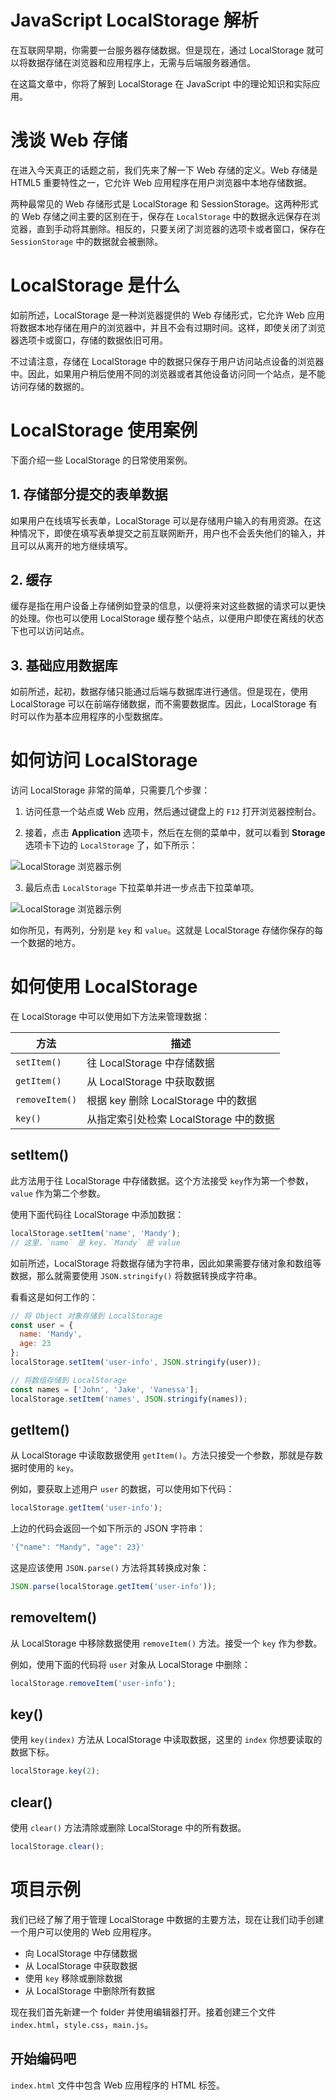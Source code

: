 
# JavaScript LocalStorage 解析

在互联网早期，你需要一台服务器存储数据。但是现在，通过 LocalStorage 就可以将数据存储在浏览器和应用程序上，无需与后端服务器通信。

在这篇文章中，你将了解到 LocalStorage 在 JavaScript 中的理论知识和实际应用。

# 浅谈 Web 存储

在进入今天真正的话题之前，我们先来了解一下 Web 存储的定义。Web 存储是 HTML5 重要特性之一，它允许 Web 应用程序在用户浏览器中本地存储数据。

两种最常见的 Web 存储形式是 LocalStorage 和 SessionStorage。这两种形式的 Web 存储之间主要的区别在于，保存在 ```LocalStorage``` 中的数据永远保存在浏览器，直到手动将其删除。相反的，只要关闭了浏览器的选项卡或者窗口，保存在 ```SessionStorage``` 中的数据就会被删除。

# LocalStorage 是什么

如前所述，LocalStorage 是一种浏览器提供的 Web 存储形式，它允许 Web 应用将数据本地存储在用户的浏览器中，并且不会有过期时间。这样，即使关闭了浏览器选项卡或窗口，存储的数据依旧可用。

不过请注意，存储在 LocalStorage 中的数据只保存于用户访问站点设备的浏览器中。因此，如果用户稍后使用不同的浏览器或者其他设备访问同一个站点，是不能访问存储的数据的。

# LocalStorage 使用案例

下面介绍一些 LocalStorage 的日常使用案例。

## 1. 存储部分提交的表单数据

如果用户在线填写长表单，LocalStorage 可以是存储用户输入的有用资源。在这种情况下，即使在填写表单提交之前互联网断开，用户也不会丢失他们的输入，并且可以从离开的地方继续填写。

## 2. 缓存

缓存是指在用户设备上存储例如登录的信息，以便将来对这些数据的请求可以更快的处理。你也可以使用 LocalStorage 缓存整个站点，以便用户即使在离线的状态下也可以访问站点。

## 3. 基础应用数据库

如前所述，起初，数据存储只能通过后端与数据库进行通信。但是现在，使用 LocalStorage 可以在前端存储数据，而不需要数据库。因此，LocalStorage 有时可以作为基本应用程序的小型数据库。

# 如何访问 LocalStorage

访问 LocalStorage 非常的简单，只需要几个步骤：

1. 访问任意一个站点或 Web 应用，然后通过键盘上的 ```F12``` 打开浏览器控制台。

2. 接着，点击 **Application** 选项卡，然后在左侧的菜单中，就可以看到 **Storage** 选项卡下边的 ```LocalStorage``` 了，如下所示：

![LocalStorage 浏览器示例](https://github.com/wangchongchong1007/blog/blob/main/images/localStorage.png)

3. 最后点击 ```LocalStorage``` 下拉菜单并进一步点击下拉菜单项。

![LocalStorage 浏览器示例](https://github.com/wangchongchong1007/blog/blob/main/images/localStorage2.png)

如你所见，有两列，分别是 ```key``` 和 ```value```。这就是 LocalStorage 存储你保存的每一个数据的地方。

# 如何使用 LocalStorage

在 LocalStorage 中可以使用如下方法来管理数据：


| 方法 | 描述 |
|--|--|
| ```setItem()``` | 往 LocalStorage 中存储数据 |
| ```getItem()``` | 从 LocalStorage 中获取数据 |
| ```removeItem()``` | 根据 key 删除 LocalStorage 中的数据 |
|```key()```| 从指定索引处检索 LocalStorage 中的数据 |

## setItem()

此方法用于往 LocalStorage 中存储数据。这个方法接受 ```key```作为第一个参数，```value``` 作为第二个参数。

使用下面代码往 LocalStorage 中添加数据：

```js
localStorage.setItem('name', 'Mandy');
// 这里，`name` 是 key，`Mandy` 是 value
```

如前所述，LocalStorage 将数据存储为字符串，因此如果需要存储对象和数组等数据，那么就需要使用 ```JSON.stringify()``` 将数据转换成字符串。

看看这是如何工作的：

```js
// 将 Object 对象存储到 LocalStorage
const user = {
  name: 'Mandy',
  age: 23
};
localStorage.setItem('user-info', JSON.stringify(user));

// 将数组存储到 LocalStorage
const names = ['John', 'Jake', 'Vanessa'];
localStorage.setItem('names', JSON.stringify(names));
```

## getItem()

从 LocalStorage 中读取数据使用 ```getItem()```。方法只接受一个参数，那就是存数据时使用的 ```key```。

例如，要获取上述用户 ```user``` 的数据，可以使用如下代码：

```js
localStorage.getItem('user-info');
```

上边的代码会返回一个如下所示的 JSON 字符串：

```js
'{"name": "Mandy", "age": 23}'
```

这是应该使用 ```JSON.parse()``` 方法将其转换成对象：

```js
JSON.parse(localStorage.getItem('user-info'));
```

## removeItem()

从 LocalStorage 中移除数据使用 ```removeItem()``` 方法。接受一个 ```key``` 作为参数。

例如，使用下面的代码将 ```user``` 对象从 LocalStorage 中删除：

```js
localStorage.removeItem('user-info');
```

## key()

使用 ```key(index)``` 方法从 LocalStorage 中读取数据，这里的 ```index``` 你想要读取的数据下标。

```js
localStorage.key(2);
```

## clear()

使用 ```clear()``` 方法清除或删除 LocalStorage 中的所有数据。

```js
localStorage.clear();
```

# 项目示例

我们已经了解了用于管理 LocalStorage 中数据的主要方法，现在让我们动手创建一个用户可以使用的 Web 应用程序。

- 向 LocalStorage 中存储数据
- 从 LocalStorage 中获取数据
- 使用 ```key``` 移除或删除数据
- 从 LocalStorage 中删除所有数据

现在我们首先新建一个 folder 并使用编辑器打开。接着创建三个文件 ```index.html```，```style.css```，```main.js```。

## 开始编码吧

```index.html``` 文件中包含 Web 应用程序的 HTML 标签。

